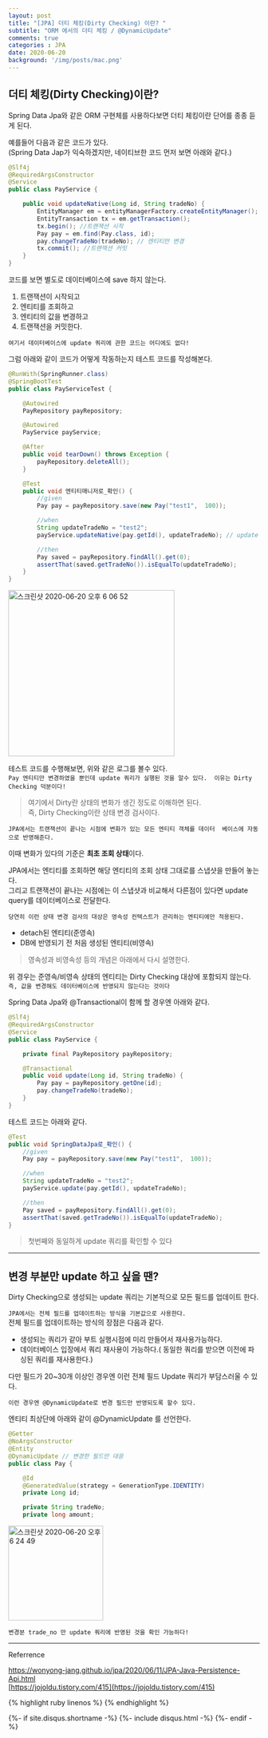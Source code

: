 ```yaml
---
layout: post
title: "[JPA] 더티 체킹(Dirty Checking) 이란? "
subtitle: "ORM 에서의 더티 체킹 / @DynamicUpdate"
comments: true
categories : JPA
date: 2020-06-20
background: '/img/posts/mac.png'
---
```


## 더티 체킹(Dirty Checking)이란? 

Spring Data Jpa와 같은 ORM 구현체를 사용하다보면 더티 체킹이란 단어를 종종 듣게 된다.   

예를들어 다음과 같은 코드가 있다.  
(Spring Data Jap가 익숙하겠지만, 네이티브한 코드 먼저 보면 아래와 같다.)   

```java
@Slf4j
@RequiredArgsConstructor
@Service
public class PayService {

    public void updateNative(Long id, String tradeNo) {
        EntityManager em = entityManagerFactory.createEntityManager();
        EntityTransaction tx = em.getTransaction();
        tx.begin(); //트랜잭션 시작
        Pay pay = em.find(Pay.class, id);
        pay.changeTradeNo(tradeNo); // 엔티티만 변경
        tx.commit(); //트랜잭션 커밋
    }
}
```

코드를 보면 별도로 데이터베이스에 save 하지 않는다.   

1. 트랜잭션이 시작되고   
2. 엔티티를 조회하고   
3. 엔티티의 값을 변경하고  
4. 트랜잭션을 커밋한다.   

`여기서 데이터베이스에 update 쿼리에 관한 코드는 어디에도 없다!`   

그럼 아래와 같이 코드가 어떻게 작동하는지 테스트 코드를 작성해본다.   

```java
@RunWith(SpringRunner.class)
@SpringBootTest
public class PayServiceTest {

    @Autowired
    PayRepository payRepository;

    @Autowired
    PayService payService;

    @After
    public void tearDown() throws Exception {
        payRepository.deleteAll();
    }

    @Test
    public void 엔티티매니저로_확인() {
        //given
        Pay pay = payRepository.save(new Pay("test1",  100));

        //when
        String updateTradeNo = "test2";
        payService.updateNative(pay.getId(), updateTradeNo); // update

        //then
        Pay saved = payRepository.findAll().get(0);
        assertThat(saved.getTradeNo()).isEqualTo(updateTradeNo);
    }
}
```

<img width="333" alt="스크린샷 2020-06-20 오후 6 06 52" src="https://user-images.githubusercontent.com/26623547/85198132-1f618980-b321-11ea-8cc7-f394b9340ff0.png">   

테스트 코드를 수행해보면, 위와 같은 로그를 볼수 있다.   
`Pay 엔티티만 변경하였을 뿐인데 update 쿼리가 실행된 것을 알수 있다. 
이유는 Dirty Checking 덕분이다!`      

> 여기에서 Dirty란 상태의 변화가 생긴 정도로 이해하면 된다.   
> 즉, Dirty Checking이란 상태 변경 검사이다.   

`JPA에서는 트랜잭션이 끝나는 시점에 변화가 있는 모든 엔티티 객체를 데이터 
베이스에 자동으로 반영해준다.`   

이때 변화가 있다의 기준은 **최초 조회 상태**이다. 

JPA에서는 엔티티를 조회하면 해당 엔티티의 조회 상태 그대로를 스냅샷을 만들어 놓는다.   
그리고 트랜잭션이 끝나는 시점에는 이 스냅샷과 비교해서 다른점이 있다면 update query를 데이터베이스로 전달한다.   

`당연히 이런 상태 변경 검사의 대상은 영속성 컨텍스트가 관리하는 엔티티에만 적용된다.`   

- detach된 엔티티(준영속)   
- DB에 반영되기 전 처음 생성된 엔티티(비영속)    

> 영속성과 비영속성 등의 개념은 아래에서 다시 설명한다.   

위 경우는 준영속/비영속 상태의 엔티티는 Dirty Checking 대상에 포함되지 않는다.   
`즉, 값을 변경해도 데이터베이스에 반영되지 않는다는 것이다`        

Spring Data Jpa와 @Transactional이 함께 할 경우엔 아래와 같다.    

```java
@Slf4j
@RequiredArgsConstructor
@Service
public class PayService {

    private final PayRepository payRepository;

    @Transactional
    public void update(Long id, String tradeNo) {
        Pay pay = payRepository.getOne(id);
        pay.changeTradeNo(tradeNo);
    }
}
```

테스트 코드는 아래와 같다.   

```java
@Test
public void SpringDataJpa로_확인() {
    //given
    Pay pay = payRepository.save(new Pay("test1",  100));

    //when
    String updateTradeNo = "test2";
    payService.update(pay.getId(), updateTradeNo);

    //then
    Pay saved = payRepository.findAll().get(0);
    assertThat(saved.getTradeNo()).isEqualTo(updateTradeNo);
}
```

> 첫번째와 동일하게 update 쿼리를 확인할 수 있다    

- - - 

## 변경 부분만 update 하고 싶을 땐?   

Dirty Checking으로 생성되는 update 쿼리는 기본적으로 모든 필드를 업데이트 한다.   

`JPA에서는 전체 필드를 업데이트하는 방식을 기본값으로 사용한다.`   
전체 필드를 업데이트하는 방식의 장점은 다음과 같다.   

- 생성되는 쿼리가 같아 부트 실행시점에 미리 만들어서 재사용가능하다.   
- 데이터베이스 입장에서 쿼리 재사용이 가능하다.( 동일한 쿼리를 받으면 이전에 파싱된 쿼리를 재사용한다.)   

다만 필드가 20~30개 이상인 경우엔 이런 전체 필드 Update 쿼리가 부담스러울 수 있다.   

`이런 경우엔 @DynamicUpdate로 변경 필드만 반영되도록 할수 있다.`   

엔티티 최상단에 아래와 같이 @DynamicUpdate 를 선언한다.   

```java
@Getter
@NoArgsConstructor
@Entity
@DynamicUpdate // 변경한 필드만 대응
public class Pay {

    @Id
    @GeneratedValue(strategy = GenerationType.IDENTITY)
    private Long id;

    private String tradeNo;
    private long amount;
```

<img width="190" alt="스크린샷 2020-06-20 오후 6 24 49" src="https://user-images.githubusercontent.com/26623547/85198415-84b67a00-b323-11ea-8dad-19d5e8bf6c5d.png">   
    

`변경분 trade_no 만 update 쿼리에 반영된 것을 확인 가능하다!`    

- - -
Referrence

<https://wonyong-jang.github.io/jpa/2020/06/11/JPA-Java-Persistence-Api.html>    
[https://jojoldu.tistory.com/415](https://jojoldu.tistory.com/415)

{% highlight ruby linenos %}
{% endhighlight %}

{%- if site.disqus.shortname -%}
    {%- include disqus.html -%}
{%- endif -%}

